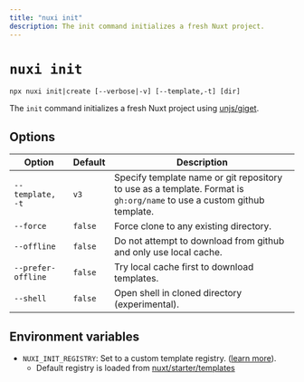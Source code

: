 ```yaml
---
title: "nuxi init"
description: The init command initializes a fresh Nuxt project.
---
```


# `nuxi init`

```{bash}
npx nuxi init|create [--verbose|-v] [--template,-t] [dir]
```

The `init` command initializes a fresh Nuxt project using [unjs/giget](https://github.com/unjs/giget).

## Options

Option        | Default          | Description
-------------------------|-----------------|------------------
`--template, -t` | `v3` | Specify template name or git repository to use as a template. Format is `gh:org/name` to use a custom github template.
`--force`      | `false` | Force clone to any existing directory.
`--offline`   | `false` | Do not attempt to download from github and only use local cache.
`--prefer-offline` | `false` | Try local cache first to download templates.
`--shell` | `false` | Open shell in cloned directory (experimental).

## Environment variables

- `NUXI_INIT_REGISTRY`: Set to a custom template registry. ([learn more](https://github.com/unjs/giget#custom-registry)).
  - Default registry is loaded from [nuxt/starter/templates](https://github.com/nuxt/starter/tree/templates/templates)
